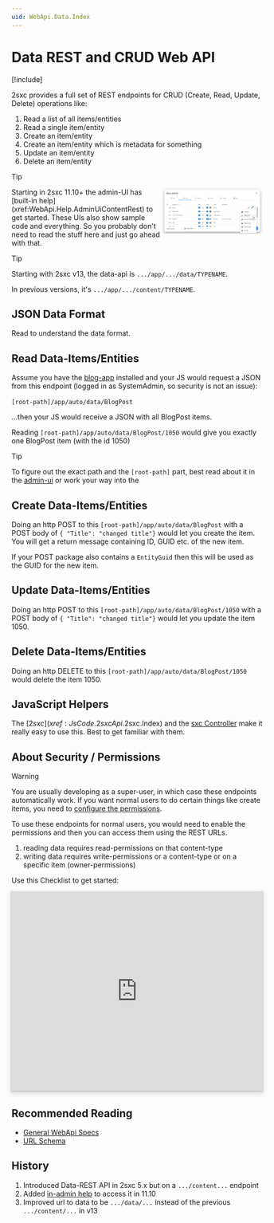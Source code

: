 ```yaml
---
uid: WebApi.Data.Index
---
```


# Data REST and CRUD Web API

[!include[](~/pages/basics/stack/_shared-float-summary.md)]
<style>
  .context-box-summary .browser-interact,
  .context-box-summary .process-headless { visibility: visible; }
</style>

2sxc provides a full set of REST endpoints for CRUD (Create, Read, Update, Delete) operations like:

1. Read a list of all items/entities
1. Read a single item/entity
1. Create an item/entity
1. Create an item/entity which is metadata for something
1. Update an item/entity
1. Delete an item/entity


> [!TIP]
> <img src="../assets/admin-ui-data-rest-menu.jpg" width="40%" align="right" >
> Starting in 2sxc 11.10+ the admin-UI has [built-in help](xref:WebApi.Help.AdminUiContentRest) to get started. These UIs also show sample code and everything.
> So you probably don't need to read the stuff here and just go ahead with that. 

> [!TIP]
> Starting with 2sxc v13, the data-api is `.../app/.../data/TYPENAME`.
> 
> In previous versions, it's `.../app/.../content/TYPENAME`. 

## JSON Data Format

Read [](xref:Basics.DataFormats.Json.WebApi.Index) to understand the data format.

## Read Data-Items/Entities

Assume you have the [blog-app](xref:App.Blog) installed and your JS would request a JSON from this endpoint (logged in as SystemAdmin, so security is not an issue):

`[root-path]/app/auto/data/BlogPost`

...then your JS would receive a JSON with all BlogPost items. 

Reading `[root-path]/app/auto/data/BlogPost/1050` would give you exactly one BlogPost item (with the id 1050)

> [!TIP]
> To figure out the exact path and the `[root-path]` part, 
> best read about it in the [admin-ui](xref:WebApi.Help.AdminUiContentRest)
> or work your way into the [](xref:WebApi.Specs.UrlSchema)


## Create Data-Items/Entities

Doing an http POST to this `[root-path]/app/auto/data/BlogPost` with a POST body of `{ "Title": "changed title"}` would let you create the item. You will get a return message containing ID, GUID etc. of the new item. 

If your POST package also contains a `EntityGuid` then this will be used as the GUID for the new item. 

## Update Data-Items/Entities

Doing an http POST to this `[root-path]/app/auto/data/BlogPost/1050` with a POST body of `{ "Title": "changed title"}` would let you update the item 1050.

## Delete Data-Items/Entities

Doing an http DELETE to this `[root-path]/app/auto/data/BlogPost/1050` would delete the item 1050.



## JavaScript Helpers

The [$2sxc](xref:JsCode.2sxcApi.$2sxc.Index) and the [sxc Controller](xref:JsCode.2sxcApi.Sxc.Index) make it really easy to use this. Best to get familiar with them. 


## About Security / Permissions

> [!WARNING]
> You are usually developing as a super-user, in which case these endpoints automatically work. If you want normal users to do certain things like create items, you need to [configure the permissions](https://azing.org/2sxc/r/k0YbVYXO).

To use these endpoints for normal users, you would need to enable the permissions and then you can access them using the REST URLs. 

1. reading data requires read-permissions on that content-type
1. writing data requires write-permissions or a content-type or on a specific item (owner-permissions)

Use this Checklist to get started:


<iframe src="https://azing.org/2sxc/r/34pAzAF2?embed=1" width="100%" height="400" frameborder="0" allowfullscreen style="box-shadow: 0 1px 3px rgba(60,64,67,.3), 0 4px 8px 3px rgba(60,64,67,.15)"></iframe>


## Recommended Reading

* [General WebApi Specs](xref:WebApi.Index)
* [URL Schema](xref:WebApi.Specs.UrlSchema)




## History

1. Introduced Data-REST API in 2sxc 5.x but on a `.../content...` endpoint
1. Added [in-admin help](xref:WebApi.Help.AdminUiContentRest) to access it in 11.10
1. Improved url to data to be `.../data/...` instead of the previous `.../content/...` in v13